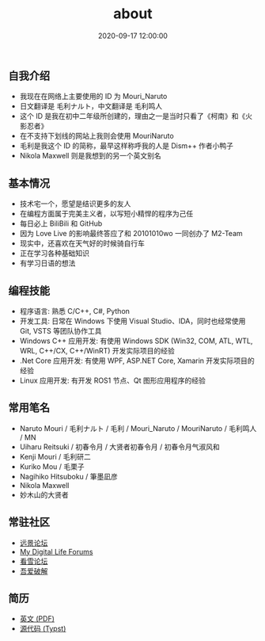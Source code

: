 ﻿---
title: about
date: 2020-09-17 12:00:00
layout: about
---

## 自我介绍

- 我现在在网络上主要使用的 ID 为 Mouri_Naruto
- 日文翻译是 毛利ナルト，中文翻译是 毛利鸣人
- 这个 ID 是我在初中二年级所创建的，理由之一是当时只看了《柯南》和《火影忍者》
- 在不支持下划线的网站上我则会使用 MouriNaruto
- 毛利是我这个 ID 的简称，最早这样称呼我的人是 Dism++ 作者小鸭子
- Nikola Maxwell 则是我想到的另一个英文别名

## 基本情况

- 技术宅一个，愿望是结识更多的友人
- 在编程方面属于完美主义者，以写短小精悍的程序为己任
- 每日必上 BiliBili 和 GitHub
- 因为 Love Live 的影响最终答应了和 20101010wo 一同创办了 M2-Team
- 现实中，还喜欢在天气好的时候骑自行车
- 正在学习各种基础知识
- 有学习日语的想法

## 编程技能

- 程序语言: 熟悉 C/C++, C#, Python
- 开发工具: 日常在 Windows 下使用 Visual Studio、IDA，同时也经常使用 Git, VSTS 
  等团队协作工具
- Windows C++ 应用开发: 有使用 Windows SDK (Win32, COM, ATL, WTL, WRL, C++/CX, 
  C++/WinRT) 开发实际项目的经验
- .Net Core 应用开发: 有使用 WPF, ASP.NET Core, Xamarin 开发实际项目的经验
- Linux 应用开发: 有开发 ROS1 节点、Qt 图形应用程序的经验

## 常用笔名

- Naruto Mouri / 毛利ナルト / 毛利 / Mouri_Naruto / MouriNaruto / 毛利鸣人 / MN
- Uiharu Reitsuki / 初春令月 / 大贤者初春令月 / 初春令月气淑风和
- Kenji Mouri / 毛利研二
- Kuriko Mou / 毛栗子
- Nagihiko Hitsuboku / 筆墨凪彦
- Nikola Maxwell
- 妙木山的大贤者

## 常驻社区

- [远景论坛](http://i.pcbeta.com/space-uid-3887572.html)
- [My Digital Life Forums](https://forums.mydigitallife.net/members/442930)
- [看雪论坛](https://bbs.pediy.com/user-home-881623.htm)
- [吾爱破解](https://www.52pojie.cn/home.php?mod=space&uid=512260)

## 简历

- [英文 (PDF)](/assets/resume.pdf)
- [源代码 (Typst)](https://github.com/MouriNaruto/MouriNaruto/tree/master/resume)

<!-- ## 注释

Naruto Mouri is a pseudonym for technical talking purpose, created at July 
12th, 2012. Kenji Mouri is a formal pseudonym created at October 13th, 2017. -->
